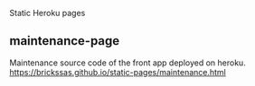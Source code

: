 Static Heroku pages

## maintenance-page
Maintenance source code of the front app deployed on heroku.
https://brickssas.github.io/static-pages/maintenance.html

